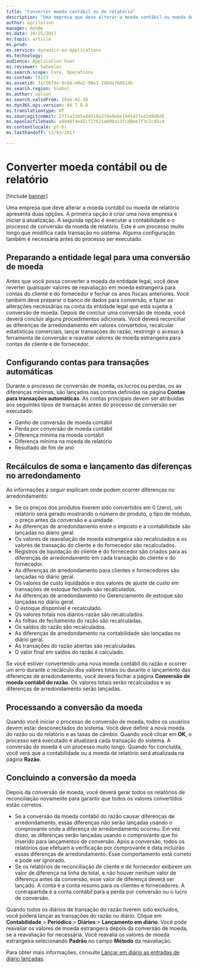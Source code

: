 ```yaml
---
title: "Converter moeda contábil ou de relatório"
description: "Uma empresa que deve alterar a moeda contábil ou moeda de relatório apresenta duas opções."
author: aprilolson
manager: AnnBe
ms.date: 10/25/2017
ms.topic: article
ms.prod: 
ms.service: dynamics-ax-applications
ms.technology: 
audience: Application User
ms.reviewer: twheeloc
ms.search.scope: Core, Operations
ms.custom: 78223
ms.assetid: 31c56f9a-9c64-40a2-90e3-1969a760614b
ms.search.region: Global
ms.author: aolson
ms.search.validFrom: 2016-02-28
ms.dyn365.ops.version: AX 7.0.0
ms.translationtype: HT
ms.sourcegitcommit: 2771a31b5a4d418a27de0ebe1945d1fed2d8d6d6
ms.openlocfilehash: ad840f4ed2cf27615e699a13fcd8be7f3c2cd5c8
ms.contentlocale: pt-br
ms.lasthandoff: 11/03/2017

---
```


# <a name="convert-accounting-or-reporting-currencies"></a>Converter moeda contábil ou de relatório

[!include [banner](../includes/banner.md)]

Uma empresa que deve alterar a moeda contábil ou moeda de relatório apresenta duas opções. A primeira opção é criar uma nova empresa e iniciar a atualização. A segunda opção é executar a contabilidade e o processo de conversão da moeda de relatório. Este é um processo muito longo que modifica cada transação no sistema. Alguma configuração também é necessária antes do processo ser executado.

## <a name="preparing-the-legal-entity-for-currency-conversion"></a>Preparando a entidade legal para uma conversão de moeda
Antes que você possa converter a moeda da entidade legal, você deve reverter quaisquer valores de reavaliação em moeda estrangeira para contas do cliente e do fornecedor e fechar os anos fiscais anteriores. Você também deve preparar o banco de dados para conversão, e fazer as alterações necessárias na conta da entidade legal que está sujeita à conversão de moeda. Depois de concluir uma conversão de moeda, você deverá concluir alguns procedimentos adicionais. Você deverá reconciliar as diferenças de arredondamento em valores convertidos, recalcular estatísticas comerciais, lançar transações do razão, restringir o acesso à ferramenta de conversão e reavaliar valores de moeda estrangeira para contas de cliente e de fornecedor.

## <a name="setting-up-accounts-for-automatic-transactions"></a>Configurando contas para transações automáticas
Durante o processo de conversão de moeda, os lucros ou perdas, ou as diferenças mínimas, são lançados nas contas definidas na página **Contas para transações automáticas**. As contas principais devem ser atribuídas aos seguintes tipos de transação antes do processo de conversão ser executado:

-   Ganho de conversão de moeda contábil
-   Perda por conversão de moeda contábil
-   Diferença mínima na moeda contábil
-   Diferença mínima na moeda de relatório
-   Resultado de fim de ano

## <a name="posting-rounding-differences-and-sum-recalculations"></a>Recálculos de soma e lançamento das diferenças no arredondamento
As informações a seguir explicam onde podem ocorrer diferenças no arredondamento:

-   Se os preços dos produtos tiverem sido convertidos em 0 (zero), um relatório será gerado mostrando o número do produto, o tipo de módulo, o preço antes da conversão e a unidade.
-   As diferenças de arredondamento entre o imposto e a contabilidade são lançadas no diário geral.
-   Os valores de reavaliação de moeda estrangeira são recalculados e os valores de transação do cliente e do fornecedor são recalculados.
-   Registros de liquidação do cliente e do fornecedor são criados para as diferenças de arredondamento em cada transação do cliente e do fornecedor.
-   As diferenças de arredondamento para clientes e fornecedores são lançadas no diário geral.
-   Os valores de custo liquidados e dos valores de ajuste de custo em transações de estoque fechado são recalculados.
-   As diferenças de arredondamento no Gerenciamento de estoque são lançadas no diário geral.
-   O estoque disponível é recalculado.
-   Os valores totais nos diários-razão são recalculados.
-   As folhas de fechamento do razão são recalculadas.
-   Os saldos do razão são recalculados.
-   As diferenças de arredondamento na contabilidade são lançadas no diário geral.
-   As transações do razão abertas são recalculadas.
-   O valor final em saldos do razão é calculado.

Se você estiver convertendo uma nova moeda contábil do razão e ocorrer um erro durante o recálculo dos valores totais ou durante o lançamento das diferenças de arredondamento, você deverá fechar a página **Conversão de moeda contábil do razão**. Os valores totais serão recalculados e as diferenças de arredondamento serão lançadas.

## <a name="processing-the-currency-conversion"></a>Processando a conversão da moeda
Quando você iniciar o processo de conversão de moeda, todos os usuários devem estar desconectados do sistema. Você deve definir a nova moeda do razão ou do relatório e as taxas de câmbio. Quando você clicar em **OK**, o processo será executado e atualizará cada transação do sistema. A conversão de moeda é um processo muito longo. Quando for concluída, você verá que a contabilidade ou a moeda de relatório será atualizada na página **Razão**.

## <a name="completing-the-currency-conversion"></a>Concluindo a conversão da moeda
Depois da conversão de moeda, você deverá gerar todos os relatórios de reconciliação novamente para garantir que todos os valores convertidos estão corretos.

-   Se a conversão da moeda contábil do razão causar diferenças de arredondamento, essas diferenças não serão lançadas usando o comprovante onde a diferença de arredondamento ocorreu. Em vez disso, as diferenças serão lançadas usando o comprovante que foi inserido para lançamentos de conversão. Após a conversão, todos os relatórios que efetuam a verificação por comprovante e data incluirão essas diferenças de arredondamento. Esse comportamento está correto e pode ser ignorado.
-   Se os relatórios de reconciliação de cliente e de fornecedor exibirem um valor de diferença na linha de total, e não houver nenhum valor de diferença antes da conversão, esse valor de diferença deverá ser lançado. A conta é a conta resumo para os clientes e fornecedores. A contrapartida é a conta contábil para a perda por conversão ou o lucro de conversão.

Quando todos os diários de transação do razão tiverem sido excluídos, você poderá lançar as transações do razão no diário. Clique em **Contabilidade** &gt; **Periódico** &gt; **Diários** &gt; **Lançamento em diário**. Você pode reavaliar os valores de moeda estrangeira depois da conversão de moeda, se a reavaliação for necessária. Você reavalia os valores de moeda estrangeira selecionando **Padrão** no campo **Método** da reavaliação.

Para obter mais informações, consulte [Lançar em diário as entradas de diário lançadas](tasks/journalize-posted-journal-entries.md).


